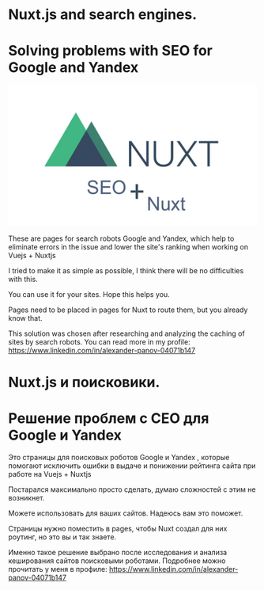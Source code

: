 # Nuxt.js and search engines.

# Solving problems with SEO for Google and Yandex

![nuxt.jpeg](./nuxt.jpeg)

These are pages for search robots Google and Yandex, which help to eliminate errors in the issue and lower the site's ranking when working on Vuejs + Nuxtjs  

I tried to make it as simple as possible, I think there will be no difficulties with this. 

You can use it for your sites. Hope this helps you. 

Pages need to be placed in pages for Nuxt to route them, but you already know that. 

This solution was chosen after researching and analyzing the caching of sites by search robots. You can read more in my profile:  https://www.linkedin.com/in/alexander-panov-04071b147

# Nuxt.js и поисковики.

# Решение проблем с СЕО для Google и Yandex

Это страницы для поисковых роботов Google и Yandex , которые помогают исключить ошибки в выдаче и понижении рейтинга сайта при работе на Vuejs + Nuxtjs

Постарался максимально просто сделать, думаю сложностей с этим не возникнет. 

Можете использовать для ваших сайтов. Надеюсь вам это поможет.

Страницы нужно поместить в pages, чтобы Nuxt создал для них роутинг, но это вы и так знаете. 

Именно такое решение выбрано после исследования и анализа кеширования сайтов поисковыми роботами. Подробнее можно прочитать у меня в профиле: https://www.linkedin.com/in/alexander-panov-04071b147